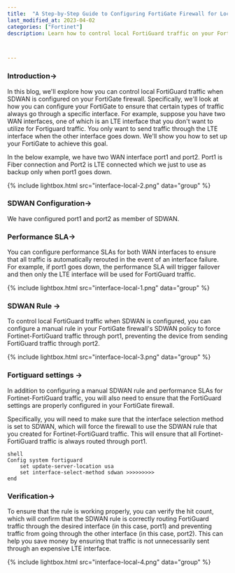 ```yaml
---
title:  "A Step-by-Step Guide to Configuring FortiGate Firewall for Local FortiGuard Traffic Control with SDWAN"
last_modified_at: 2023-04-02
categories: ["Fortinet"]
description: Learn how to control local FortiGuard traffic on your FortiGate firewall when using SDWAN. Discover how to configure your FortiGate to send Fortinet-FortiGuard traffic through a specific interface, such as a fiber connection, and prevent it from using an expensive LTE interface except when necessary. With step-by-step instructions and verification tips, this blog post helps you optimize your FortiGate configuration and save money.



---
```


### Introduction->

In this blog, we'll explore how you can control local FortiGuard traffic when SDWAN is configured on your FortiGate firewall. Specifically, we'll look at how you can configure your FortiGate to ensure that certain types of traffic always go through a specific interface.
For example, suppose you have two WAN interfaces, one of which is an LTE interface that you don't want to utilize for Fortiguard traffic. You only want to send traffic through the LTE interface when the other interface goes down. We'll show you how to set up your FortiGate to achieve this goal.

In the below example, we have two WAN interface port1 and port2. Port1 is Fiber connection and Port2 is LTE connected which we just to use as backup only when port1 goes down.

{% include lightbox.html src="interface-local-2.png" data="group" %}

### SDWAN Configuration->

We have configured port1 and port2 as member of SDWAN. 

### Performance SLA->
You can configure performance SLAs for both WAN interfaces to ensure that all traffic is automatically rerouted in the event of an interface failure. For example, if port1 goes down, the performance SLA will trigger failover and then only the LTE interface will be used for FortiGuard traffic.

 {% include lightbox.html src="interface-local-1.png" data="group" %}


### SDWAN Rule ->

To control local FortiGuard traffic when SDWAN is configured, you can configure a manual rule in your FortiGate firewall's SDWAN policy to force Fortinet-FortiGuard traffic through port1, preventing the device from sending FortiGuard traffic through port2.

 {% include lightbox.html src="interface-local-3.png" data="group" %}
 

### Fortiguard settings ->

In addition to configuring a manual SDWAN rule and performance SLAs for Fortinet-FortiGuard traffic, you will also need to ensure that the FortiGuard settings are properly configured in your FortiGate firewall.

Specifically, you will need to make sure that the interface selection method is set to SDWAN, which will force the firewall to use the SDWAN rule that you created for Fortinet-FortiGuard traffic. This will ensure that all Fortinet-FortiGuard traffic is always routed through port1.

```
shell
Config system fortiguard
    set update-server-location usa
    set interface-select-method sdwan >>>>>>>>>
end
```
### Verification->

To ensure that the rule is working properly, you can verify the hit count, which will confirm that the SDWAN rule is correctly routing FortiGuard traffic through the desired interface (in this case, port1) and preventing traffic from going through the other interface (in this case, port2). This can help you save money by ensuring that traffic is not unnecessarily sent through an expensive LTE interface.

 {% include lightbox.html src="interface-local-4.png" data="group" %}
 

 
